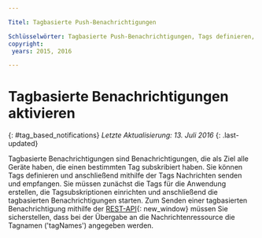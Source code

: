 ```yaml
---

Titel: Tagbasierte Push-Benachrichtigungen

Schlüsselwörter: Tagbasierte Push-Benachrichtigungen, Tags definieren, Tagnamen
copyright:
 years: 2015, 2016

---
```


# Tagbasierte Benachrichtigungen aktivieren
{: #tag_based_notifications}
*Letzte Aktualisierung: 13. Juli 2016*
{: .last-updated}

Tagbasierte Benachrichtigungen sind Benachrichtigungen, die als Ziel alle Geräte haben, die einen bestimmten Tag subskribiert haben. Sie können Tags definieren und anschließend mithilfe der Tags Nachrichten senden und empfangen. Sie müssen zunächst die Tags für die Anwendung erstellen, die Tagsubskriptionen einrichten und anschließend die tagbasierten Benachrichtigungen starten. Zum Senden einer tagbasierten Benachrichtigung mithilfe der [REST-API](https://mobile.{DomainName}/imfpushrestapidocs/){: new_window} müssen Sie sicherstellen, dass bei der Übergabe an die Nachrichtenressource die Tagnamen ('tagNames') angegeben werden.
